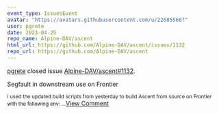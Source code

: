 ```yaml
---
event_type: IssuesEvent
avatar: "https://avatars.githubusercontent.com/u/22685568?"
user: pgrete
date: 2023-04-25
repo_name: Alpine-DAV/ascent
html_url: https://github.com/Alpine-DAV/ascent/issues/1132
repo_url: https://github.com/Alpine-DAV/ascent
---
```


<a href='https://github.com/pgrete' target='_blank'>pgrete</a> closed issue <a href='https://github.com/Alpine-DAV/ascent/issues/1132' target='_blank'>Alpine-DAV/ascent#1132</a>.

<p>Segfault in downstream use on Frontier</p><small>I used the updated build scripts from yesterday to build Ascent from source on Frontier with the following env:...</small><a href='https://github.com/Alpine-DAV/ascent/issues/1132' target='_blank'>View Comment</a>
